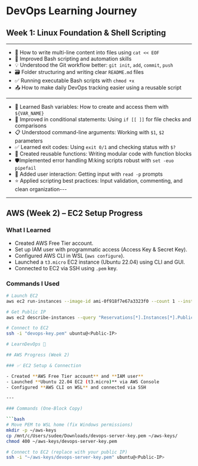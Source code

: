 # DevOps Learning Journey

## Week 1: Linux Foundation & Shell Scripting
---
- 🔄 How to write multi-line content into files using `cat << EOF`
- 🐚 Improved Bash scripting and automation skills
- 💡 Understood the Git workflow better: `git init`, `add`, `commit`, `push`
- 🗃️ Folder structuring and writing clear `README.md` files
- ✅ Running executable Bash scripts with `chmod +x`
- 📤 How to make daily DevOps tracking easier using a reusable script
---
* 📝 Learned Bash variables: How to create and access them with `${VAR_NAME}`
* 🔀 Improved in conditional statements: Using `if [[ ]]` for file checks and comparisons
* 📋 Understood command-line arguments: Working with `$1`, `$2` parameters
* ✅ Learned exit codes: Using `exit 0/1` and checking status with `$?`
* 🔧 Created reusable functions: Writing modular code with function blocks
* 🛡Implemented error handling M:king scripts robust with `set -euo pipefail`
* 💬 Added user interaction: Getting input with `read -p` prompts
* ⭐ Applied scripting best practices: Input validation, commenting, and clean organization---
---
## AWS (Week 2) – EC2 Setup Progress

### What I Learned
- Created AWS Free Tier account.
- Set up IAM user with programmatic access (Access Key & Secret Key).
- Configured AWS CLI in WSL (`aws configure`).
- Launched a `t3.micro` EC2 instance (Ubuntu 22.04) using CLI and GUI.
- Connected to EC2 via SSH using `.pem` key.

### Commands I Used
```bash
# Launch EC2
aws ec2 run-instances --image-id ami-0f918f7e67a3323f0 --count 1 --instance-type t3.micro --key-name devops-key --security-groups devops-sg

# Get Public IP
aws ec2 describe-instances --query "Reservations[*].Instances[*].PublicIpAddress" --output text

# Connect to EC2
ssh -i "devops-key.pem" ubuntu@<Public-IP>

# LearnDevOps 🚀

## AWS Progress (Week 2)

### ✅ EC2 Setup & Connection

- Created **AWS Free Tier account** and **IAM user**
- Launched **Ubuntu 22.04 EC2 (t3.micro)** via AWS Console
- Configured **AWS CLI on WSL** and connected via SSH

---

### Commands (One-Block Copy)

```bash
# Move PEM to WSL home (fix Windows permissions)
mkdir -p ~/aws-keys
cp /mnt/c/Users/sudee/Downloads/devops-server-key.pem ~/aws-keys/
chmod 400 ~/aws-keys/devops-server-key.pem

# Connect to EC2 (replace with your public IP)
ssh -i "~/aws-keys/devops-server-key.pem" ubuntu@<Public-IP>
